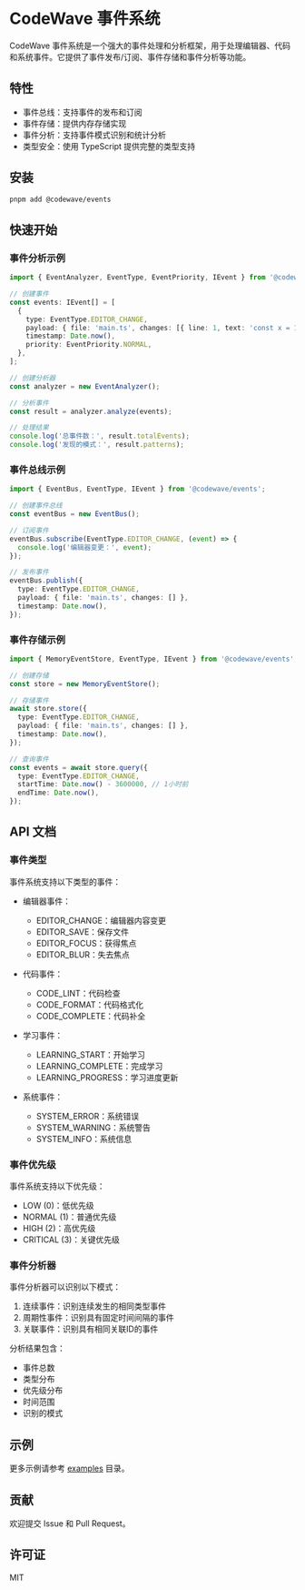# CodeWave 事件系统

CodeWave 事件系统是一个强大的事件处理和分析框架，用于处理编辑器、代码和系统事件。它提供了事件发布/订阅、事件存储和事件分析等功能。

## 特性

- 事件总线：支持事件的发布和订阅
- 事件存储：提供内存存储实现
- 事件分析：支持事件模式识别和统计分析
- 类型安全：使用 TypeScript 提供完整的类型支持

## 安装

```bash
pnpm add @codewave/events
```

## 快速开始

### 事件分析示例

```typescript
import { EventAnalyzer, EventType, EventPriority, IEvent } from '@codewave/events';

// 创建事件
const events: IEvent[] = [
  {
    type: EventType.EDITOR_CHANGE,
    payload: { file: 'main.ts', changes: [{ line: 1, text: 'const x = 1;' }] },
    timestamp: Date.now(),
    priority: EventPriority.NORMAL,
  },
];

// 创建分析器
const analyzer = new EventAnalyzer();

// 分析事件
const result = analyzer.analyze(events);

// 处理结果
console.log('总事件数：', result.totalEvents);
console.log('发现的模式：', result.patterns);
```

### 事件总线示例

```typescript
import { EventBus, EventType, IEvent } from '@codewave/events';

// 创建事件总线
const eventBus = new EventBus();

// 订阅事件
eventBus.subscribe(EventType.EDITOR_CHANGE, (event) => {
  console.log('编辑器变更：', event);
});

// 发布事件
eventBus.publish({
  type: EventType.EDITOR_CHANGE,
  payload: { file: 'main.ts', changes: [] },
  timestamp: Date.now(),
});
```

### 事件存储示例

```typescript
import { MemoryEventStore, EventType, IEvent } from '@codewave/events';

// 创建存储
const store = new MemoryEventStore();

// 存储事件
await store.store({
  type: EventType.EDITOR_CHANGE,
  payload: { file: 'main.ts', changes: [] },
  timestamp: Date.now(),
});

// 查询事件
const events = await store.query({
  type: EventType.EDITOR_CHANGE,
  startTime: Date.now() - 3600000, // 1小时前
  endTime: Date.now(),
});
```

## API 文档

### 事件类型

事件系统支持以下类型的事件：

- 编辑器事件：

  - EDITOR_CHANGE：编辑器内容变更
  - EDITOR_SAVE：保存文件
  - EDITOR_FOCUS：获得焦点
  - EDITOR_BLUR：失去焦点

- 代码事件：

  - CODE_LINT：代码检查
  - CODE_FORMAT：代码格式化
  - CODE_COMPLETE：代码补全

- 学习事件：

  - LEARNING_START：开始学习
  - LEARNING_COMPLETE：完成学习
  - LEARNING_PROGRESS：学习进度更新

- 系统事件：
  - SYSTEM_ERROR：系统错误
  - SYSTEM_WARNING：系统警告
  - SYSTEM_INFO：系统信息

### 事件优先级

事件系统支持以下优先级：

- LOW (0)：低优先级
- NORMAL (1)：普通优先级
- HIGH (2)：高优先级
- CRITICAL (3)：关键优先级

### 事件分析器

事件分析器可以识别以下模式：

1. 连续事件：识别连续发生的相同类型事件
2. 周期性事件：识别具有固定时间间隔的事件
3. 关联事件：识别具有相同关联ID的事件

分析结果包含：

- 事件总数
- 类型分布
- 优先级分布
- 时间范围
- 识别的模式

## 示例

更多示例请参考 [examples](./examples) 目录。

## 贡献

欢迎提交 Issue 和 Pull Request。

## 许可证

MIT
